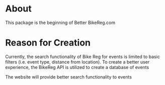 # About  

This package is the beginning of Better BikeReg.com

# Reason for Creation

Currently, the search functionality of Bike Reg for events is limited to basic filters (i.e. event type, distance from location). To create a better user experience, the BikeReg API is utilized to create a database of events

The website will provide better search functionality to events 
